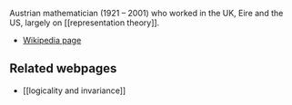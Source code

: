 Austrian mathematician (1921 – 2001) who worked in the UK, Eire and the US, largely on [[representation theory]].

* [Wikipedia page](https://en.wikipedia.org/wiki/Friederich_Ignaz_Mautner)

## Related webpages

* [[logicality and invariance]]

